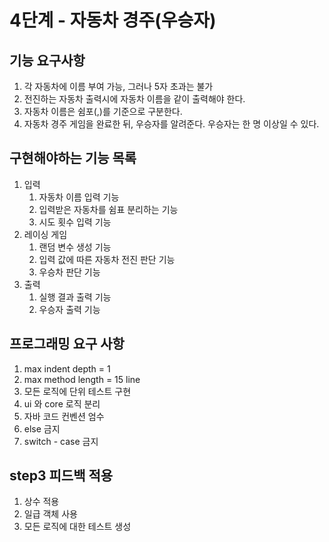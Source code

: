 # 4단계 - 자동차 경주(우승자)

## 기능 요구사항
1. 각 자동차에 이름 부여 가능, 그러나 5자 초과는 불가
2. 전진하는 자동차 출력시에 자동차 이름을 같이 출력해야 한다.
3. 자동차 이름은 쉼포(,)를 기준으로 구분한다.
4. 자동차 경주 게임을 완료한 뒤, 우승자를 알려준다. 우승자는 한 명 이상일 수 있다.

## 구현해야하는 기능 목록
1. 입력
   1. 자동차 이름 입력 기능
   2. 입력받은 자동차를 쉼표 분리하는 기능
   3. 시도 횟수 입력 기능
2. 레이싱 게임
   1. 랜덤 변수 생성 기능
   2. 입력 값에 따른 자동차 전진 판단 기능
   3. 우승차 판단 기능
3. 출력
   1. 실행 결과 출력 기능
   2. 우승자 출력 기능

## 프로그래밍 요구 사항
1. max indent depth = 1
2. max method length = 15 line
3. 모든 로직에 단위 테스트 구현
4. ui 와 core 로직 분리
5. 자바 코드 컨벤션 엄수
6. else 금지
7. switch - case 금지

## step3 피드백 적용
1. 상수 적용
2. 일급 객체 사용
3. 모든 로직에 대한 테스트 생성